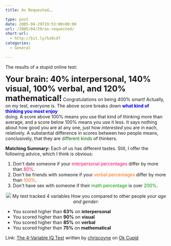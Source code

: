 ```yaml
---
title: As Requested….

type: post
date: 2005-04-29T19:53:00+00:00
url: /2005/04/29/as-requested/
short-url:
  - http://bit.ly/hz0cd7
categories:
  - General

---
```

The results of a stupid online test:

<span style="font-size:180%;"><b>Your brain: 40% interpersonal, 140% visual, 100% verbal, and 120% mathematical!</b></span>
Congratulations on being 400% smart! Actually, on my test, everyone is. The above score breaks down <span style="color:blue;"><b>what kind of thinking you most enjoy</b></span><br />doing. A score above 100% means you use that kind of thinking more than<br />average, and a score below 100% means you use it less. It says nothing<br />about how good you are at any one, just how <i>interested</i> you are in each, relatively. A substantial difference in scores between two people means, conclusively, that they are <span style="color: rgb(0, 102, 0);">different kinds</span> of thinkers.

<b>Matching Summary:</b> Each of us has different tastes. Still, I offer the following advice, which I think is obvious:

<ol>
<li>
Don't date someone if your <span style="color: rgb(255, 0, 102);">interpersonal percentages</span> differ by more than <span style="color: rgb(255, 0, 102);">80%</span>.
</li>
<li>
Don't be friends with someone if your <span style="color: rgb(255, 102, 0);">verbal percentages</span> differ by more than <span style="color: rgb(255, 102, 0);">100%</span>.
</li>
<li>
Don't have sex with someone if their <span style="color: rgb(0, 153, 0);">math percentage</span> is over <span style="color: rgb(0, 153, 0);">200%</span>.
</li>
</ol>


<p align="center">
<img src="http://is0.okcupid.com/users/704/510/7055112809383642671/mt1111506225.gif" />
<span id="comparisonarea">My test tracked 4 variables How you compared to other people <i>your age and gender</i>: 
<ul>
<li>
You scored higher than <b>63%</b> on <b>interpersonal</b>
</li>
<li>
You scored higher than <b>90%</b> on <b>visual</b>
</li>
<li>
You scored higher than <b>85%</b> on <b>verbal</b>
</li>
<li>
You scored higher than <b>75%</b> on <b>mathematical</b>
</li>
</ul> 
</span>

Link: <a href="http://www.okcupid.com/tests/take?testid=%2715273633770079357960%27">The 4-Variable IQ Test</a> written by <a href="http://www.okcupid.com/profile?tuid=%277055112809383642671%27">chriscoyne</a> on <a href="http://www.blogger.com/%27http://www.okcupid.com%27">Ok Cupid</a>